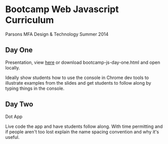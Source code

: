 # Bootcamp Web Javascript Curriculum
Parsons MFA Design & Technology 
Summer 2014

## Day One
Presentation, view [here](http://dtbootcamp.github.io/web/day_11_12/bootcamp-js-day-one.html#0) or download bootcamp-js-day-one.html and open locally. 

Ideally show students how to use the console in Chrome dev tools to illustrate examples from the slides and get students to follow along by typing things in the console.

## Day Two
Dot App 

Live code the app and have students follow along. With time permitting and if people aren't too lost explain the name spacing convention and why it's useful.



